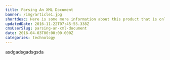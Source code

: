 ```yaml
---
title: Parsing An XML Document
banner: /img/article1.jpg
shortdesc: Here is some more information about this product that is only revealed once clicked on.
updatedDate: 2016-11-22T07:45:55.338Z
cmsUserSlug: parsing-an-xml-document
date: 2016-04-03T00:00:00.000Z
categories: technology
---
```


asdgadsgadsgsda
